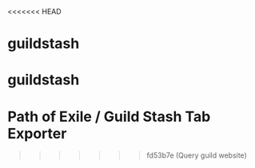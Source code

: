 <<<<<<< HEAD
# guildstash
guildstash
=======
# Path of Exile / Guild Stash Tab Exporter
>>>>>>> fd53b7e (Query guild website)
